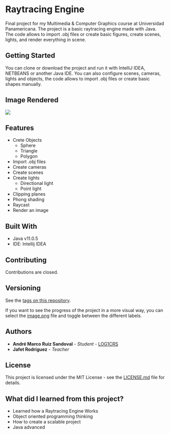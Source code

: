 # Raytracing Engine

Final project for my Multimedia & Computer Graphics course at Universidad Panamericana.
The project is a basic raytracing engine made with Java.
The code allows to import .obj files or create basic figures, create scenes, lights, and render everything in scene.

## Getting Started

You can clone or download the project and run it with IntelliJ IDEA, NETBEANS or another Java IDE. You can also configure scenes, cameras, lights and objects, the code allows to import .obj files or create basic shapes manually.

## Image Rendered

![](https://lh3.googleusercontent.com/94lgU2EhzFFgqGRdbo-_h3g6Y0kJFdoH1U_aTIvOpGeI-vfuuToiDq5aTy72iLSqREYaV46ipVmTCe6FZk5WqsCDKIEI2P6O3pQGubhtSf3Ul1yKf5P1iS1gXCNPb02RMpcUCW9LZNvQrbYDmlnhpFbuOb2TbP0s0AZFVGYPgZrlT0g0lmEWXSed0lLT82D7VhKPlfqKdx35zqmOWldw544bvz8hQKb2pCr_mgBV9gDuAUpjw1SLCGelOGxdHC4osUnD6mu6FyFrXIoSOjmXQNUDUYqplzecuXCgRSa-C_NWZmLb6i9z1E1HcB2zObL9Q0Asu3i-HWjicESW88NGxypRIw8-XBhLLCJb1MfUJrQmY605fpvdiZZzriIzPgRiUMmmSI6PXAg3JTYuspXCFZTjUZwos4bYiaoNi2L3aBYxmLC4L_HEfAqxOJapq0H38JQghtOyIqbEwSFMEvGryg94y9mcdE1Efscq25VYYaYSEvcI5sQ_IMiEOHXFsUJI3MF0ArYoyrIXjZS8wdtixnc2JI7DpvSWCptkvgRJlWa3uRzUseUwXMxc5iGpAqlysdJY6mNln5VAsnFhH8VWhQALhtx7sjIvWB6LYfgmDQlYT9ElSOy8zhksE1Vhn7Gi89mTqcux1nxs8geEFTopUkjheE8EZlrkmJz3GzMlztui77be0VZPpwUCJNq5cA=s800-no?authuser=1)

## Features

 - Crete Objects
	 - Sphere
	 - Triangle
	 - Polygon
 - Import .obj files
 - Create cameras
 - Create scenes
 - Create lights
	 - Directional light
	 - Point light
 - Clipping planes
 - Phong shading 
 - Raycast
 - Render an image
  
## Built With

* Java v11.0.5
* IDE: Intellij IDEA

## Contributing

Contributions are closed.

## Versioning

See the [tags on this repository](https://github.com/LOG1CRS/Raytracing/releases). 

If you want to see the progress of the project in a more visual way, you can select the [image.png](https://github.com/LOG1CRS/Raytracing-Engine/blob/master/image.png) file and toggle between the different labels.

## Authors

* **André Marco Ruiz Sandoval** - *Student* - [LOG1CRS](https://github.com/LOG1CRS)
* **Jafet Rodríguez** - *Teacher* 

## License

This project is licensed under the MIT License - see the [LICENSE.md](https://github.com/LOG1CRS/Raytracing/blob/master/LICENSE) file for details.

## What did I learned from this project?

* Learned how a Raytracing Engine Works
* Object oriented programming thinking
* How to create a scalable project
* Java advanced
